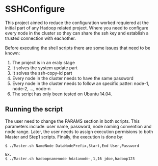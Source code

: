 # SSHConfigure

This project aimed to reduce the configuration worked requiered at the initial part of any Hadoop related project. Where you need to configure every node in the cluster so they can share the ssh key and establish a trusted connection with eachother.

Before executing the shell scripts there are some issues that need to be known:
1. The project is in an eraly stage
2. It solves the system update part
3. It solves the ssh-copy-id part
4. Every node in the cluster needs to have the same password
5. Every node in the cluster needs to follow an specific patter: node-1, node-2, ..., node-n
6. The script has only been tested on Ubuntu 14.04.

## Running the script
The user need to change the PARAMS section in both scripts. This parameters include: user name, password, node naming convention and node range. Later, the user needs to assign execution permisions to both Master and Step1 scripts. Finally, the execution is done by:


```shell
$ ./Master.sh NameNode DataNodePrefix,Start,End User,Password
```


```shell
Ex.
$ ./Master.sh hadoopnamenode hdatanode-,1,16 jdoe,hadoop123
```
